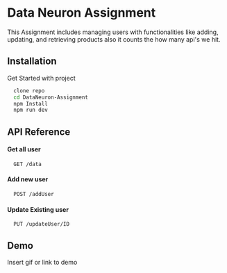 
# Data Neuron Assignment

This Assignment includes managing users with functionalities like adding, updating, and retrieving products also it counts the how many api's we hit.


## Installation

Get Started with project

```bash
  clone repo
  cd DataNeuron-Assignment
  npm Install
  npm run dev
```
    
## API Reference

#### Get all user

```http
  GET /data
```

#### Add new user

```http
  POST /addUser
```

#### Update Existing user

```http
  PUT /updateUser/ID
```



## Demo

Insert gif or link to demo

